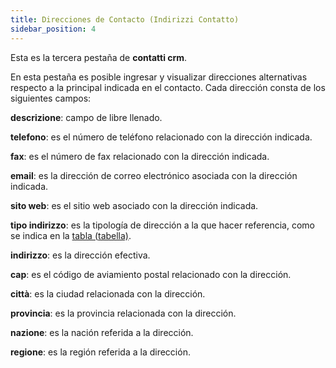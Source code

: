 ```yaml
---
title: Direcciones de Contacto (Indirizzi Contatto)
sidebar_position: 4
---
```


Esta es la tercera pestaña de **contatti crm**.

En esta pestaña es posible ingresar y visualizar direcciones alternativas respecto a la principal indicada en el contacto. Cada dirección consta de los siguientes campos:

**descrizione**: campo de libre llenado.

**telefono**: es el número de teléfono relacionado con la dirección indicada.

**fax**: es el número de fax relacionado con la dirección indicada.

**email**: es la dirección de correo electrónico asociada con la dirección indicada.

**sito web**: es el sitio web asociado con la dirección indicada.

**tipo indirizzo**: es la tipología de dirección a la que hacer referencia, como se indica en la [tabla (tabella)](/docs/configurations/tables/general-settings/address-types).

**indirizzo**: es la dirección efectiva.

**cap**: es el código de aviamiento postal relacionado con la dirección.

**città**: es la ciudad relacionada con la dirección.

**provincia**: es la provincia relacionada con la dirección.

**nazione**: es la nación referida a la dirección.

**regione**: es la región referida a la dirección.